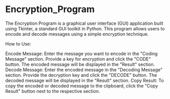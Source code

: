 # Encryption_Program
 The Encryption Program is a graphical user interface (GUI) application built using Tkinter, a standard GUI toolkit in Python. This program allows users to encode and decode messages using a simple encryption technique.

How to Use:

Encode Message: Enter the message you want to encode in the "Coding Message" section. Provide a key for encryption and click the "CODE" button. The encoded message will be displayed in the "Result" section.
Decode Message: Enter the encoded message in the "Decoding Message" section. Provide the decryption key and click the "DECODE" button. The decoded message will be displayed in the "Result" section.
Copy Result: To copy the encoded or decoded message to the clipboard, click the "Copy Result" button next to the respective section.
